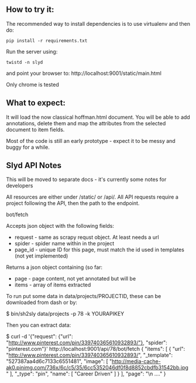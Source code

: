 How to try it:
--------------

The recommended way to install dependencies is to use virtualenv and
then do:

	pip install -r requirements.txt

Run the server using:

	twistd -n slyd

and point your browser to:
	http://localhost:9001/static/main.html

Only chrome is tested

What to expect:
---------------

It will load the now classical hoffman.html document. You will be able
to add annotations, delete them and map the attributes from the selected
document to item fields.

Most of the code is still an early prototype - expect it to be messy and
buggy for a while.


Slyd API Notes
--------------

This will be moved to separate docs - it's currently some notes for developers

All resources are either under /static/ or /api/. All API requests require a
project following the API, then the path to the endpoint.


bot/fetch

Accepts json object with the following fields:
* request - same as scrapy requst object. At least needs a url
* spider - spider name within in the project
* page_id - unique ID for this page, must match the id used in templates (not yet implemented)

Returns a json object containing (so far:
* page - page content, not yet annotated but will be
* items - array of items extracted

To run put some data in data/projects/PROJECTID, these can be downloaded from dash or by:

$ bin/sh2sly data/projects -p 78 -k YOURAPIKEY

Then you can extract data:

$ curl -d '{"request": {"url": "http://www.pinterest.com/pin/339740365610932893/"}, "spider": "pinterest.com"}' http://localhost:9001/api/78/bot/fetch
{
   "items": [
      {
         "url": "http://www.pinterest.com/pin/339740365610932893/", 
         "_template": "527387aa4d6c7133c6551481", 
         "image": [
            "http://media-cache-ak0.pinimg.com/736x/6c/c5/35/6cc5352046df0f8d8852cbdfb31542bb.jpg"
         ], 
         "_type": "pin", 
         "name": [
            "Career Driven"
         ]
      }
   ], 
   "page": "<!DOCTYPE html>\n ...."
}